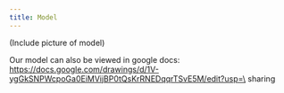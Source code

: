 ```yaml
---
title: Model
---
```


(Include picture of model)

Our model can also be viewed in google docs:
https://docs.google.com/drawings/d/1V-ygGkSNPWcpoGa0EiMVijBP0tQsKrRNEDqqrTSvE5M/edit?usp=\
sharing